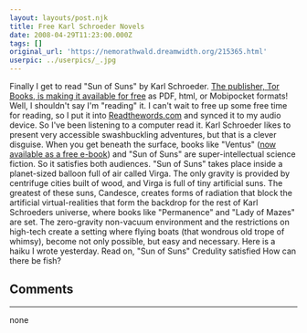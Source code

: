 ```yaml
---
layout: layouts/post.njk
title: Free Karl Schroeder Novels
date: 2008-04-29T11:23:00.000Z
tags: []
original_url: 'https://nemorathwald.dreamwidth.org/215365.html'
userpic: ../userpics/_.jpg
---
```

Finally I get to read "Sun of Suns" by Karl Schroeder. [The publisher, Tor Books, is making it available for free](http://www.tor.com/) as PDF, html, or Mobipocket formats! Well, I shouldn't say I'm "reading" it. I can't wait to free up some free time for reading, so I put it into [Readthewords.com](http://readthewords.com/) and synced it to my audio device. So I've been listening to a computer read it. Karl Schroeder likes to present very accessible swashbuckling adventures, but that is a clever disguise. When you get beneath the surface, books like "Ventus" ([now available as a free e-book](http://www.kschroeder.com/my-books/ventus/free-ebook-version)) and "Sun of Suns" are super-intellectual science fiction. So it satisfies both audiences. "Sun of Suns" takes place inside a planet-sized balloon full of air called Virga. The only gravity is provided by centrifuge cities built of wood, and Virga is full of tiny artificial suns. The greatest of these suns, Candesce, creates forms of radiation that block the artificial virtual-realities that form the backdrop for the rest of Karl Schroeders universe, where books like "Permanence" and "Lady of Mazes" are set. The zero-gravity non-vacuum environment and the restrictions on high-tech create a setting where flying boats (that wondrous old trope of whimsy), become not only possible, but easy and necessary. Here is a haiku I wrote yesterday. Read on, "Sun of Suns" Credulity satisfied How can there be fish?

## Comments

---

none
